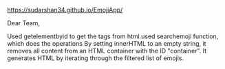 https://sudarshan34.github.io/EmojiApp/

Dear Team,

Used getelementbyid to get the tags from html.used  searchemoji function, which does the  operations By setting innerHTML to an empty string, it removes all content from an HTML container with the ID "container".
It generates HTML by iterating through the filtered list of emojis.
